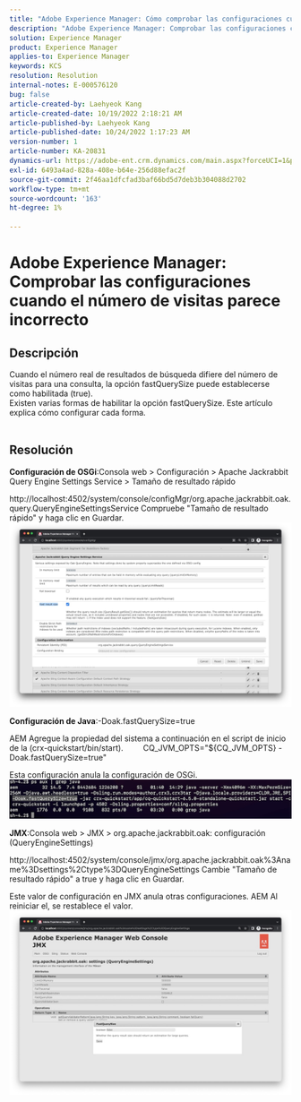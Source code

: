 ```yaml
---
title: "Adobe Experience Manager: Cómo comprobar las configuraciones cuando el número de visitas parece incorrecto"
description: "Adobe Experience Manager: Comprobar las configuraciones cuando el número de visitas parece incorrecto"
solution: Experience Manager
product: Experience Manager
applies-to: Experience Manager
keywords: KCS
resolution: Resolution
internal-notes: E-000576120
bug: false
article-created-by: Laehyeok Kang
article-created-date: 10/19/2022 2:18:21 AM
article-published-by: Laehyeok Kang
article-published-date: 10/24/2022 1:17:23 AM
version-number: 1
article-number: KA-20831
dynamics-url: https://adobe-ent.crm.dynamics.com/main.aspx?forceUCI=1&pagetype=entityrecord&etn=knowledgearticle&id=9b90084b-544f-ed11-bba2-0022480867bd
exl-id: 6493a4ad-828a-408e-b64e-256d88efac2f
source-git-commit: 2f46aa1dfcfad3baf66bd5d7deb3b304088d2702
workflow-type: tm+mt
source-wordcount: '163'
ht-degree: 1%

---
```


# Adobe Experience Manager: Comprobar las configuraciones cuando el número de visitas parece incorrecto

## Descripción

Cuando el número real de resultados de búsqueda difiere del número de visitas para una consulta, la opción fastQuerySize puede establecerse como habilitada (true).
<br>Existen varias formas de habilitar la opción fastQuerySize. Este artículo explica cómo configurar cada forma.
<br> 

## Resolución


<b>Configuración de OSGi</b>:Consola web > Configuración > Apache Jackrabbit Query Engine Settings Service > Tamaño de resultado rápido

http://localhost:4502/system/console/configMgr/org.apache.jackrabbit.oak.query.QueryEngineSettingsService Compruebe &quot;Tamaño de resultado rápido&quot; y haga clic en Guardar.
   ![](assets/cef3b476-b74f-ed11-bba2-0022480867bd.png)

<b>Configuración de Java</b>:-Doak.fastQuerySize=true

AEM Agregue la propiedad del sistema a continuación en el script de inicio de la (crx-quickstart/bin/start).
        CQ_JVM_OPTS=&quot;${CQ_JVM_OPTS} -Doak.fastQuerySize=true&quot;

Esta configuración anula la configuración de OSGi.
    ![](assets/4afe8a85-b74f-ed11-bba2-0022480867bd.png)

<b>JMX</b>:Consola web > JMX > org.apache.jackrabbit.oak: configuración (QueryEngineSettings)

http://localhost:4502/system/console/jmx/org.apache.jackrabbit.oak%3Aname%3Dsettings%2Ctype%3DQueryEngineSettings Cambie &quot;Tamaño de resultado rápido&quot; a true y haga clic en Guardar.

Este valor de configuración en JMX anula otras configuraciones. AEM Al reiniciar el, se restablece el valor.
![](assets/8592cd98-b74f-ed11-bba2-0022480867bd.png)
